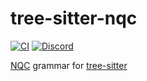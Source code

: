 # tree-sitter-nqc

[![CI](https://github.com/amaanq/tree-sitter-nqc/actions/workflows/ci.yml/badge.svg)](https://github.com/amaanq/tree-sitter-nqc/actions/workflows/ci.yml)
[![Discord](https://img.shields.io/discord/1063097320771698699?logo=discord)](https://discord.gg/w7nTvsVJhm)

[NQC](https://bricxcc.sourceforge.net/nqc/) grammar for [tree-sitter](https://github.com/tree-sitter/tree-sitter)
